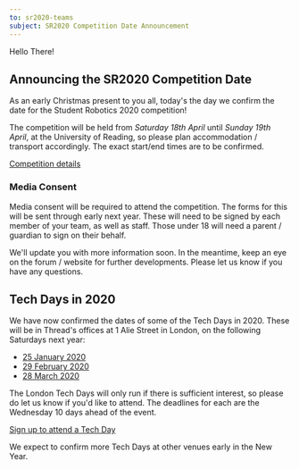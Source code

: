 ```yaml
---
to: sr2020-teams
subject: SR2020 Competition Date Announcement
---
```


Hello There!

## Announcing the SR2020 Competition Date

As an early Christmas present to you all, today's the day we confirm the date for the Student Robotics 2020 competition!

The competition will be held from *Saturday 18th April* until *Sunday 19th April*, at the University of Reading, so please plan accommodation / transport accordingly. The exact start/end times are to be confirmed.

[Competition details](https://studentrobotics.org/events/sr2020/competition/)

### Media Consent

Media consent will be required to attend the competition. The forms for this will be sent through early next year. These will need to be signed by each member of your team, as well as staff. Those under 18 will need a parent / guardian to sign on their behalf.

We'll update you with more information soon. In the meantime, keep an eye on the forum / website for further developments. Please let us know if you have any questions.

## Tech Days in 2020

We have now confirmed the dates of some of the Tech Days in 2020.
These will be in Thread's offices at 1 Alie Street in London, on the following
Saturdays next year:

 * [25 January 2020](https://studentrobotics.org/events/sr2020/london-tech-day-january/)
 * [29 February 2020](https://studentrobotics.org/events/sr2020/london-tech-day-february/)
 * [28 March 2020](https://studentrobotics.org/events/sr2020/london-tech-day-march/)

The London Tech Days will only run if there is sufficient interest, so please do
let us know if you'd like to attend. The deadlines for each are the Wednesday 10
days ahead of the event.

[Sign up to attend a Tech Day](https://forms.gle/vSrzt4o85542MGcv8)

We expect to confirm more Tech Days at other venues early in the New Year.
